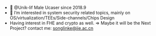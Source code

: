- 👋 @Unik-lif Male Ucaser since 2018.9
- 👀 I’m interested in system security related topics, mainly on OS/virtualization/TEEs/Side-channels/Chips Design
- Having interest in FHE and crypto as well. => Maybe it will be the Next Project?
contact me: songlinke@iie.ac.cn
<!---
Unik-lif/Unik-lif is a ✨ special ✨ repository because its `README.md` (this file) appears on your GitHub profile.
You can click the Preview link to take a look at your changes.
--->
